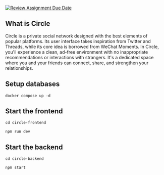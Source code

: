[![Review Assignment Due Date](https://classroom.github.com/assets/deadline-readme-button-24ddc0f5d75046c5622901739e7c5dd533143b0c8e959d652212380cedb1ea36.svg)](https://classroom.github.com/a/8YUwBV4X)


## What is Circle

Circle is a private social network designed with the best elements of popular platforms. Its user interface takes inspiration from Twitter and Threads, while its core idea is borrowed from WeChat Moments. In Circle, you'll experience a clean, ad-free environment with no inappropriate recommendations or interactions with strangers. It's a dedicated space where you and your friends can connect, share, and strengthen your relationships.

## Setup databases

```
docker compose up -d

```

## Start the frontend

```
cd circle-frontend

npm run dev

```

## Start the backend

```
cd circle-backend

npm start

```